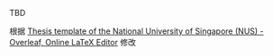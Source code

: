TBD

根据
[Thesis template of the National University of Singapore (NUS) - Overleaf, Online LaTeX Editor](https://www.overleaf.com/latex/templates/thesis-template-of-the-national-university-of-singapore-nus/dvbzfzmxsbyf)
修改
